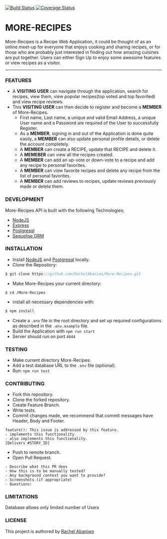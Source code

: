 [![Build Status](https://travis-ci.org/RachelAbaniwo/More-Recipes.svg?branch=api)](https://travis-ci.org/RachelAbaniwo/More-Recipes)
[![Coverage Status](https://coveralls.io/repos/github/RachelAbaniwo/More-Recipes/badge.svg?branch=server-side-integration-tests)](https://coveralls.io/github/RachelAbaniwo/More-Recipes?branch=server-side-integration-tests)
# MORE-RECIPES

More-Recipes is a Recipe Web Application, it could be thought of as an online meet-up for everyone that enjoys cooking and sharing recipes, or for those who are probably just interested in finding out how amazing cuisines are put together. Users can either Sign Up to enjoy some awesome features or view recipes as a visitor.
***

### FEATURES
* A **VISITING USER** can navigate through the application, search for recipes, view them, view popular recipes(top voted and top favorited) and view recipe reviews.
* This **VISITING USER** can then decide to register and become a **MEMBER** of More-Recipes.
  * First name, Last name, a unique and valid Email Address, a unique User name and a Password are required of the User to successfully Register. 
  * As a **MEMBER**, signing in and out of the Application is done quite easily, a **MEMBER** can also update personal profile details, or delete the account completely.
  * A **MEMBER** can create a RECIPE, update that RECIPE and delete it.
  * A **MEMEBER** can view all the recipes created.
  * A **MEMBER** can add an up-vote or down-vote to a recipe and add any recipe to personal favorites.
  * A **MEMBER** can view favorite recipes and delete any recipe from the list of personal favorites.
  * A **MEMBER** can add reviews to recipes, update reviews previously made or delete them.

### DEVELOPMENT
More-Recipes API is built with the following Technologies;
* [NodeJS](https://nodejs.org/en/)
* [Express](http://expressjs.com/)
* [Postgresql](https://www.postgresql.org/)
* [Sequelise ORM](https://sequelize.readthedocs.io/en/v3/)

### INSTALLATION
* Install [NodeJS](https://nodejs.org/en/) and [Postgresql](https://www.postgresql.org/) locally.
* Clone the Repository:
```typescript
$ git clone https://github.com/RachelAbaniwo/More-Recipes.git
```
* Make More-Recipes your current directory:
```terminal
$ cd /More-Recipes
```
* install all necessary dependencies with:
```typescript
$ npm install
```
* Create a `.env` file in the root directory and set up required configurations as described in the `.env.example` file.
* Build the Application with `npm run start`
* Server should run on port `4044`
### TESTING
* Make current directory More-Recipes.
* Add a test database URL to the `.env` file (optional).
* Run:
`npm run test`

### CONTRIBUTING
* Fork this repository.
* Clone the forked repository.
* Create Feature Branch.
* Write tests.
* Commit changes made, we recommend that commit messages have Header, Body and Footer.
```terminal
feature(): This issue is addressed by this feature.
- implements this functionality.
- also implements this functionality.
[Delivers #STORY_ID]
```
* Push to remote branch.
* Open Pull Request.
```terminal
- Describe what this PR does
- How this is to be manually tested?
- Any background context you want to provide?
- Screenshots (if appropriate)
- Questions:
```
### LIMITATIONS
Database allows only limited number of Users

### LICENSE
This project is authored by [Rachel Abaniwo](https://github.com/RachelAbaniwo)

